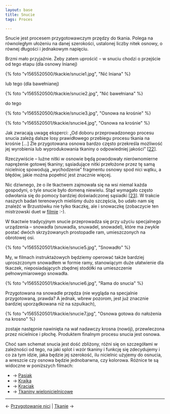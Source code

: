 ```yaml
---
layout: base
title: Snucie
tags: Proces

---
```

Snucie jest procesem przygotowawczym przędzy do tkania. Polega na równoległym ułożeniu na danej szerokości, ustalonej liczby nitek osnowy, o równej długości i jednakowym napięciu.

Brzmi mało przyjaźnie. Żeby zatem uprościć – w snuciu chodzi o przejście od tego etapu (dla osnowy lnianej)

{% foto "v1565520500/tkackie/snucie1.jpg", "Nić lniana" %}

lub tego (dla bawełnianej)

{% foto "v1565520500/tkackie/snucie2.jpg", "Nić bawełniana" %}

do tego

{% foto "v1565520500/tkackie/snucie3.jpg", "Osnowa na krośnie" %}

{% foto "v1565520501/tkackie/snucie4.jpg", "Osnowa na krośnie" %}

Jak zwracają uwagę eksperci: „Od doboru przeprowadzonego procesu snucia zależą dalsze losy prawidłowego przebiegu procesu tkania na krośnie \[…\] Źle przygotowana osnowa bardzo często przekreśla możliwość jej wyrobienia lub wyprodukowania tkaniny o odpowiedniej jakości” \[[22](/bibliografia/#main)\].

Rzeczywiście – luźne nitki w osnowie będą powodowały nierównomierne naprężenie gotowej tkaniny; sąsiadujące nitki przełożone przez tę samą nicielnicę spowodują „wychodzenie” fragmentu osnowy spod nici wątku, a błędów, jakie można popełnić jest znacznie więcej.

Nic dziwnego, że o ile tkactwem zajmowała się na wsi niemal każda gospodyni, o tyle snucie było domeną niewielu. Stąd wymagało często odwołania się do pomocy bardziej doświadczonej sąsiadki \[[23](/bibliografia/#main)\]. W trakcie naszych badań terenowych mieliśmy dużo szczęścia, bo udało nam się znaleźć w Brzustówku nie tylko tkaczkę, ale i snowaczkę (zobaczycie ten mistrzowski duet w [filmie](/snucie) :-).

W tkactwie tradycyjnym snucie przeprowadza się przy użyciu specjalnego urządzenia – snowadła (snuwadla, snuwadel, snowadel), które ma zwykle postać dwóch skrzyżowanych prostopadle ram, umieszczonych na obrotowej osi.

{% foto "v1565520501/tkackie/snucie5.jpg", "Snowadło" %}

My, w filmach instruktażowych będziemy operować także bardziej uproszczonym snowadłem w formie ramy, stanowiącym duże ułatwienie dla tkaczek, nieposiadających zbędnej stodółki na umieszczenie pełnowymiarowego snowadła.

{% foto "v1565520501/tkackie/snucie6.jpg", "Rama do snucia" %}

Przygotowana na snowadle przędza (nie wygląda na specjalnie przygotowaną, prawda? A jednak, wbrew pozorom, jest już znacznie bardziej uporządkowana niż na szpulkach),

{% foto "v1565520501/tkackie/snucie7.jpg", "Osnowa gotowa do nałożenia na krosno" %}

zostaje następnie nawinięta na wał nadawczy krosna (nowój), przewleczona przez nicielnice i płochę. Produktem finalnym procesu snucia jest osnowa.

Choć sam schemat snucia jest dość zbliżony, różni się on szczegółami w zależności od tego, na jaki splot i wzór tkaniny i funkcję się zdecydujemy i co za tym idzie, jaka będzie jej szerokość, ilu nicielnic użyjemy do osnucia, a wreszcie czy osnowa będzie jednobarwna, czy kolorowa. Różnice te są widoczne w poniższych filmach:

* → [Pasiak](/snucie/pasiak/#main)
* → [Krajka](/snucie/krajka/#main)
* → [Kraciak](/snucie/kraciak/#main)
* → [Tkaniny wielonicielnicowe](/snucie/tkaniny-wielonicielnicowe/#main)

***

← [Przygotowanie nici](/przygotowanie-nici/#main) | [Tkanie](/tkanie/#main) →